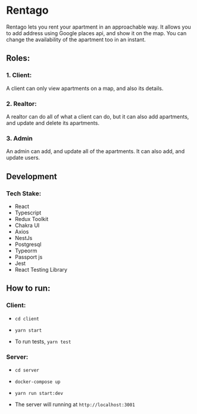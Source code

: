 # Rentago

Rentago lets you rent your apartment in an approachable way. It allows you to add address using Google places api, and show it on the map.
You can change the availability of the apartment too in an instant.

## Roles:

### 1. Client:

A client can only view apartments on a map, and also its details.

### 2. Realtor:

A realtor can do all of what a client can do, but it can also add apartments, and update and delete its apartments.

### 3. Admin

An admin can add, and update all of the apartments. It can also add, and update users.

## Development

### Tech Stake:

- React
- Typescript
- Redux Toolkit
- Chakra UI
- Axios
- NestJs
- Postgresql
- Typeorm
- Passport js
- Jest
- React Testing Library

## How to run:

### Client:

- `cd client`

- `yarn start`

- To run tests, `yarn test`

### Server:

- `cd server`

- `docker-compose up`

- `yarn run start:dev`

- The server will running at `http://localhost:3001`
